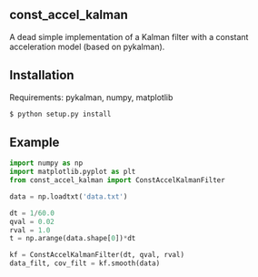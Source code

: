 ## const_accel_kalman 

A dead simple implementation of a Kalman filter with a constant acceleration model (based on pykalman).


## Installation

Requirements: pykalman, numpy, matplotlib 

```bash
$ python setup.py install 

```


## Example

``` python
import numpy as np
import matplotlib.pyplot as plt
from const_accel_kalman import ConstAccelKalmanFilter

data = np.loadtxt('data.txt')

dt = 1/60.0 
qval = 0.02
rval = 1.0
t = np.arange(data.shape[0])*dt

kf = ConstAccelKalmanFilter(dt, qval, rval) 
data_filt, cov_filt = kf.smooth(data)

```




